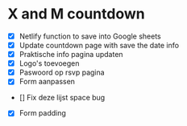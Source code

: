 # X and M countdown 

- [X] Netlify function to save into Google sheets 
- [X] Update countdown page with save the date info
- [X] Praktische info pagina updaten 
- [X] Logo's toevoegen 
- [X] Paswoord op rsvp pagina
- [X] Form aanpassen
- [] Fix deze lijst space bug
- [X] Form padding


